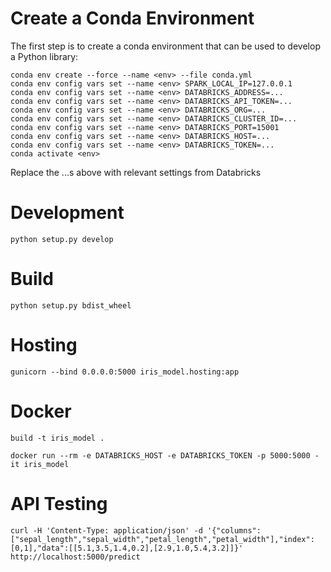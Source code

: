 # Create a Conda Environment

The first step is to create a conda environment that can be used to develop a Python library:

```
conda env create --force --name <env> --file conda.yml
conda env config vars set --name <env> SPARK_LOCAL_IP=127.0.0.1
conda env config vars set --name <env> DATABRICKS_ADDRESS=...
conda env config vars set --name <env> DATABRICKS_API_TOKEN=...
conda env config vars set --name <env> DATABRICKS_ORG=...
conda env config vars set --name <env> DATABRICKS_CLUSTER_ID=...
conda env config vars set --name <env> DATABRICKS_PORT=15001
conda env config vars set --name <env> DATABRICKS_HOST=...
conda env config vars set --name <env> DATABRICKS_TOKEN=...
conda activate <env>
```

Replace the ...s above with relevant settings from Databricks

# Development

```
python setup.py develop
```

# Build

```
python setup.py bdist_wheel
```

# Hosting

```
gunicorn --bind 0.0.0.0:5000 iris_model.hosting:app
```

# Docker

```
build -t iris_model .
```

```
docker run --rm -e DATABRICKS_HOST -e DATABRICKS_TOKEN -p 5000:5000 -it iris_model
```

# API Testing

```
curl -H 'Content-Type: application/json' -d '{"columns":["sepal_length","sepal_width","petal_length","petal_width"],"index":[0,1],"data":[[5.1,3.5,1.4,0.2],[2.9,1.0,5.4,3.2]]}' http://localhost:5000/predict
```